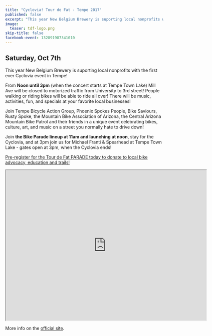 ```yaml
---
title: "Cyclovia! Tour de Fat - Tempe 2017"
published: false
excerpt: "This year New Belgium Brewery is suporting local nonprofits with the first ever Cyclovia event in Tempe!"
image:
  teaser: tdf-logo.png
skip-title: false
facebook-event: 132891987341010
---
```


## Saturday, Oct 7th

This year New Belgium Brewery is suporting local nonprofits with the first ever Cyclovia event in Tempe!

From **Noon until 3pm** (when the concert starts at Tempe Town Lake) Mill Ave will be closed to motorized traffic from University to 3rd street! People walking or riding bikes will be able to ride all over! There will be music, activities, fun, and specials at your favorite local businesses!

Join Tempe Bicycle Action Group, Phoenix Spokes People, Bike Saviours, Rusty Spoke, the Mountain Bike Association of Arizona, the Central Arizona Mountain Bike Patrol and their friends in a unique event celebrating bikes, culture, art, and music on a street you normally hate to drive down!

Join **the Bike Parade lineup at 11am and launching at noon**, stay for the Cyclovia, and at 3pm join us for Michael Franti & Spearhead at Tempe Town Lake - gates open at 3pm, when the Cyclovia ends!

[Pre-register for the Tour de Fat PARADE today to donate to local bike advocacy, education and trails!](https://www.eventbrite.com/e/2017-tour-de-fat-parade-tempe-tickets-38304748534)

<iframe src="https://www.google.com/maps/d/embed?mid=1xXxC3KGftUGH4sP0T7SIT9HjMvk" width="640" height="480"></iframe>

More info on the [official site](http://www.biketempe.org/tour-de-fat/).
